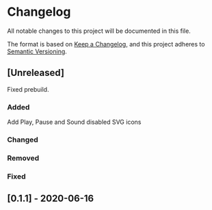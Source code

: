 # Changelog

All notable changes to this project will be documented in this file.

The format is based on [Keep a Changelog](https://keepachangelog.com/en/1.0.0/),
and this project adheres to [Semantic Versioning](https://semver.org/spec/v2.0.0.html).

## [Unreleased]
Fixed prebuild.

### Added
Add Play, Pause and Sound disabled SVG icons

### Changed

### Removed

### Fixed

## [0.1.1] - 2020-06-16